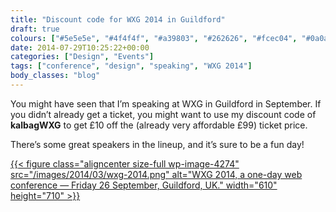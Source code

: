 ```yaml
---
title: "Discount code for WXG 2014 in Guildford"
draft: true
colours: ["#5e5e5e", "#4f4f4f", "#a39803", "#262626", "#fcec04", "#0a0a0a", "#fcec04"]
date: 2014-07-29T10:25:22+00:00
categories: ["Design", "Events"]
tags: ["conference", "design", "speaking", "WXG 2014"]
body_classes: "blog"
---
```


You might have seen that I’m speaking at WXG in Guildford in September. If you didn’t already get a ticket, you might want to use my discount code of **kalbagWXG** to get £10 off the (already very affordable £99) ticket price.

There’s some great speakers in the lineup, and it’s sure to be a fun day!

[{{< figure class="aligncenter size-full wp-image-4274" src="/images/2014/03/wxg-2014.png" alt="WXG 2014, a one-day web conference — Friday 26 September, Guildford, UK." width="610" height="710" >}}](http://wxg.co.uk)

	